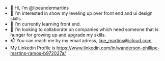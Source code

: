 - 👋 Hi, I’m @lipeundermartins
- 👀 I’m interested in show my leveling up over front end and ui design skills.
- 🌱 I’m currently learning front end.
- 💞️ I’m looking to collaborate on companies which need someone that is hunger for growing up and upgrade my skills.
- 📫 You can reach me by my email adress, lipe_martins@icloud.com
- My Linkedin Profile is https://www.linkedin.com/in/wanderson-phillipe-martins-ramos-b972027a/
<!---
lipeundermartins/lipeundermartins is a ✨ special ✨ repository because its `README.md` (this file) appears on your GitHub profile.
You can click the Preview link to take a look at your changes.
--->
